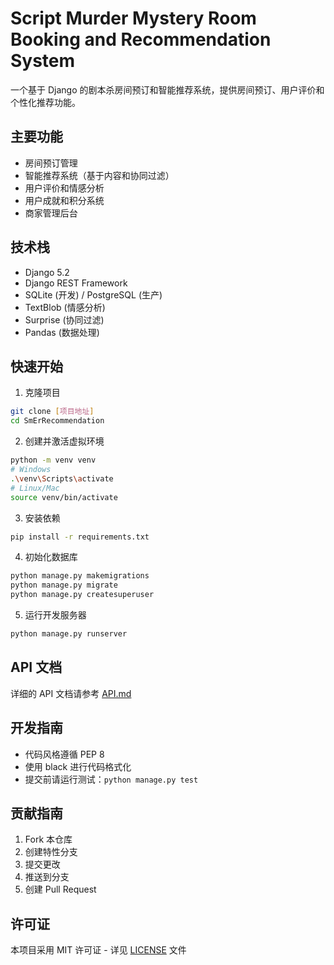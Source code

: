 # Script Murder Mystery Room Booking and Recommendation System

一个基于 Django 的剧本杀房间预订和智能推荐系统，提供房间预订、用户评价和个性化推荐功能。

## 主要功能

- 房间预订管理
- 智能推荐系统（基于内容和协同过滤）
- 用户评价和情感分析
- 用户成就和积分系统
- 商家管理后台

## 技术栈

- Django 5.2
- Django REST Framework
- SQLite (开发) / PostgreSQL (生产)
- TextBlob (情感分析)
- Surprise (协同过滤)
- Pandas (数据处理)

## 快速开始

1. 克隆项目
```bash
git clone [项目地址]
cd SmErRecommendation
```

2. 创建并激活虚拟环境
```bash
python -m venv venv
# Windows
.\venv\Scripts\activate
# Linux/Mac
source venv/bin/activate
```

3. 安装依赖
```bash
pip install -r requirements.txt
```

4. 初始化数据库
```bash
python manage.py makemigrations
python manage.py migrate
python manage.py createsuperuser
```

5. 运行开发服务器
```bash
python manage.py runserver
```

## API 文档

详细的 API 文档请参考 [API.md](API.md)

## 开发指南

- 代码风格遵循 PEP 8
- 使用 black 进行代码格式化
- 提交前请运行测试：`python manage.py test`

## 贡献指南

1. Fork 本仓库
2. 创建特性分支
3. 提交更改
4. 推送到分支
5. 创建 Pull Request

## 许可证

本项目采用 MIT 许可证 - 详见 [LICENSE](LICENSE) 文件 